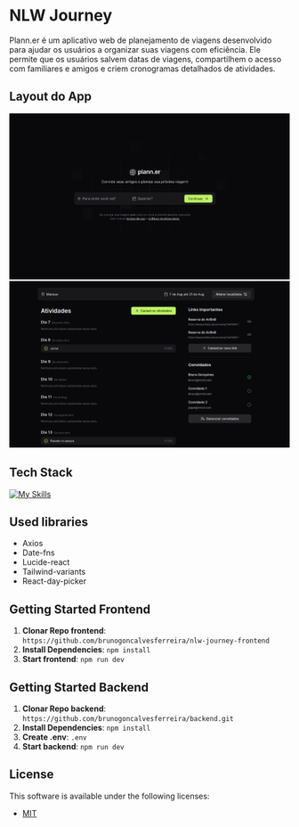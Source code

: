 <!--- # "Can be a image or a gift from the project pages" -->
# NLW Journey

 Plann.er é um aplicativo web de planejamento de viagens desenvolvido para ajudar os usuários a organizar suas viagens com eficiência. Ele permite que os usuários salvem datas de viagens, compartilhem o acesso com familiares e amigos e criem cronogramas detalhados de atividades.

 ## Layout do App

 <img src="./.github/preview1.png">
 <img src="./.github/preview2.png">

## Tech Stack

<!--- # "Verify icons availability here https://github.com/tandpfun/skill-icons" -->

[![My Skills](https://skillicons.dev/icons?i=react,javascript,tailwindcss,vite)](https://skillicons.dev)

## Used libraries
- Axios
- Date-fns
- Lucide-react
- Tailwind-variants
- React-day-picker

## Getting Started Frontend

1. **Clonar Repo frontend**: `https://github.com/brunogoncalvesferreira/nlw-journey-frontend`
2. **Install Dependencies**: `npm install`
3. **Start frontend**: `npm run dev`

## Getting Started Backend

1. **Clonar Repo backend**: `https://github.com/brunogoncalvesferreira/backend.git`
2. **Install Dependencies**: `npm install`
3. **Create .env**: `.env`
4. **Start backend**: `npm run dev`

## License

This software is available under the following licenses:

- [MIT](https://rem.mit-license.org)